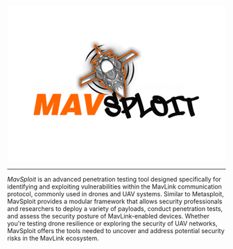 
![MavSploit](src/img/logo.png)

--- 

*MavSploit* is an advanced penetration testing tool designed specifically for identifying and exploiting vulnerabilities within the MavLink communication protocol, commonly used in drones and UAV systems. Similar to Metasploit, MavSploit provides a modular framework that allows security professionals and researchers to deploy a variety of payloads, conduct penetration tests, and assess the security posture of MavLink-enabled devices. Whether you're testing drone resilience or exploring the security of UAV networks, MavSploit offers the tools needed to uncover and address potential security risks in the MavLink ecosystem.
